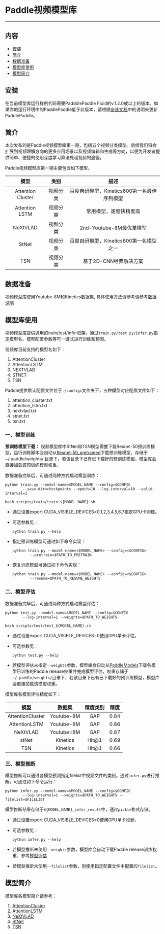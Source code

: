 # Paddle视频模型库

---
## 内容

- [安装](#安装)
- [简介](#简介)
- [数据准备](#数据准备)
- [模型库使用](#模型库使用)
- [模型简介](#模型简介)

## 安装

在当前模型库运行样例代码需要PadddlePaddle Fluid的v.1.2.0或以上的版本。如果你的运行环境中的PaddlePaddle低于此版本，请根据[安装文档](http://www.paddlepaddle.org/documentation/docs/zh/1.2/beginners_guide/install/index_cn.html)中的说明来更新PaddlePaddle。

## 简介
本次发布的是Paddle视频模型库第一期，包括五个视频分类模型。后续我们将会扩展到视频理解方向的更多应用场景以及视频编辑和生成等方向，以便为开发者提供简单、便捷的使用深度学习算法处理视频的途径。

Paddle视频模型库第一期主要包含如下模型。

| 模型 | 类别  | 描述 |
| :---------------: | :--------: | :------------:    |
| Attention Cluster | 视频分类| 百度自研模型，Kinetics600第一名最佳序列模型 |
| Attention LSTM | 视频分类| 常用模型，速度快精度高 |
| NeXtVLAD| 视频分类| 2nd-Youtube-8M最优单模型 |
| StNet| 视频分类| 百度自研模型，Kinetics600第一名模型之一 |
| TSN | 视频分类| 基于2D-CNN经典解决方案 |


## 数据准备

视频模型库使用Youtube-8M和Kinetics数据集, 具体使用方法请参考请参考[数据说明](./dataset/README.md)

## 模型库使用

视频模型库提供通用的train/test/infer框架，通过`train.py/test.py/infer.py`指定模型名、模型配置参数等可一键式进行训练和预测。

视频库目前支持的模型名如下：

1. AttentionCluster
2. AttentionLSTM
3. NEXTVLAD
4. STNET
5. TSN

Paddle提供默认配置文件位于`./configs`文件夹下，五种模型对应配置文件如下：

1. attention\_cluster.txt
2. attention\_lstm.txt
3. nextvlad.txt
4. stnet.txt
5. tsn.txt

### 一、模型训练

**预训练模型下载：** 视频模型库中StNet和TSN模型需要下载Resnet-50预训练模型，运行训练脚本会自动从[Resnet-50_pretrained](https://paddlemodels.bj.bcebos.com/video_classification/ResNet50_pretrained.tar.gz)下载预训练模型，存储于 ~/.paddle/weights/ 目录下，若该目录下已有已下载好的预训练模型，模型库会直接加载该预训练模型权重。

数据准备完毕后，可通过两种方式启动模型训练：

    python train.py --model-name=$MODEL_NAME --config=$CONFIG
            --save-dir=checkpoints --epoch=10 --log-interval=10 --valid-interval=1

    bash scripts/train/train_${MODEL_NAME}.sh

- 通过设置export CUDA\_VISIBLE\_DEVICES=0,1,2,3,4,5,6,7指定GPU卡训练。
- 可选参数见：
  
    ```
    python train.py --help
    ```

- 指定预训练模型可通过如下命令实现：

    ```
    python train.py --model-name=<$MODEL_NAME> --config=<$CONFIG>
            --pretrain=$PATH_TO_PRETRAIN
    ```

- 恢复训练模型可通过如下命令实现：

    ```
    python train.py --model-name=<$MODEL_NAME> --config=<$CONFIG>
            --resume=$PATH_TO_RESUME_WEIGHTS
    ```

### 二、模型评估

数据准备完毕后，可通过两种方式启动模型评估：

    python test.py --model-name=$MODEL_NAME --config=$CONFIG
            --log-interval=1 --weights=$PATH_TO_WEIGHTS

    bash scripts/test/test_${MODEL_NAME}.sh
  
- 通过设置export CUDA\_VISIBLE\_DEVICES=0使用GPU单卡评估。
- 可选参数见：
  
    ```
    python test.py --help
    ```

- 若模型评估未指定`--weights`参数，模型库会自动从[PaddleModels](https://paddlemodels.bj.bcebos.com)下载各模型已训练的Paddle release权重并完成模型评估，权重存储于`~/.paddle/weights/`目录下，若该目录下已有已下载好的预训练模型，模型库会直接加载该模型权重。

模型库各模型评估精度如下：


| 模型 | 数据集 | 精度类别  | 精度 |
| :---------------: | :-----------: | :-------: | :------: |
| AttentionCluster | Youtube-8M | GAP | 0.84 |
| AttentionLSTM | Youtube-8M | GAP | 0.86 |
| NeXtVLAD | Youtube=8M | GAP | 0.87 |
| stNet | Kinetics | Hit@1 | 0.69 |
| TSN | Kinetics | Hit@1 | 0.66 |

### 三、模型推断

模型推断可以通过各模型预测指定filelist中视频文件的类别，通过`infer.py`进行推断，可通过如下命令运行：

    python infer.py --model-name=$MODEL_NAME --config=$CONFIG
            --log-interval=1 --weights=$PATH_TO_WEIGHTS --filelist=$FILELIST

模型推断结果存储于`${MODEL_NAME}_infer_result`中，通过`pickle`格式存储。

- 通过设置export CUDA\_VISIBLE\_DEVICES=0使用GPU单卡推断。
- 可选参数见：
  
    ```
    python infer.py --help
    ```

- 若模型推断未使用`--weights`参数，模型库会自动下载Paddle release训练权重，参考[模型评估](#二、模型评估)

- 若模型推断未使用`--filelist`参数，则使用指定配置文件中配置的`filelist`。


## 模型简介

模型库各模型简介请参考：

1. [AttentionCluster](./models/attention_cluster/README.md)
2. [AttentionLSTM](./models/attention_lstm/README.md)
3. [NeXtVLAD](./models/nextvlad/README.md)
4. [StNet](./models/stnet/README.md)
5. [TSN](./models/tsn/README.md)

